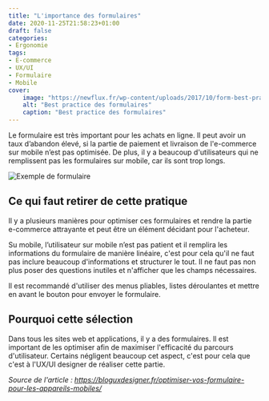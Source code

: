 ```yaml
---
title: "L'importance des formulaires"
date: 2020-11-25T21:58:23+01:00
draft: false
categories:
- Ergonomie
tags:
- E-commerce
- UX/UI
- Formulaire
- Mobile
cover:
    image: "https://newflux.fr/wp-content/uploads/2017/10/form-best-practices.png"
    alt: "Best practice des formulaires"
    caption: "Best practice des formulaires"
---
```


Le formulaire est très important pour les achats en ligne. Il peut avoir un taux d’abandon élevé, si la partie de paiement et livraison de l'e-commerce sur mobile n’est pas optimisée. De plus, il y a beaucoup d'utilisateurs qui ne remplissent pas les formulaires sur mobile, car ils sont trop longs.  

![Exemple de formulaire](https://i.pinimg.com/originals/5b/10/83/5b10833312d76b6f6ead09f2866970b3.png)

## Ce qui faut retirer de cette pratique

Il y a plusieurs manières pour optimiser ces formulaires et rendre la partie e-commerce attrayante et peut être un élément décidant pour l'acheteur. 

Su mobile, l’utilisateur sur mobile n’est pas patient et il remplira les informations du formulaire de manière linéaire, c'est pour cela qu'il ne faut pas inclure beaucoup d'informations et structurer le tout. Il ne faut pas non plus poser des questions inutiles et n'afficher que les champs nécessaires.

Il est recommandé d'utiliser des menus pliables, listes déroulantes et mettre en avant le bouton pour envoyer le formulaire.

## Pourquoi cette sélection 

Dans tous les sites web et applications, il y a des formulaires. Il est important de les optimiser afin de maximiser l'efficacité du parcours d'utilisateur. Certains négligent beaucoup cet aspect, c'est pour cela que c'est à l'UX/UI designer de réaliser cette partie. 



*Source de l'article : https://bloguxdesigner.fr/optimiser-vos-formulaire-pour-les-appareils-mobiles/*
